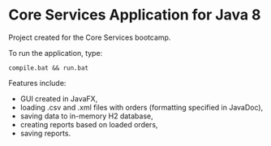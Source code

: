 # Core Services Application for Java 8
Project created for the Core Services bootcamp.

To run the application, type:
```
compile.bat && run.bat
```

Features include:
- GUI created in JavaFX,
- loading .csv and .xml files with orders (formatting specified in JavaDoc),
- saving data to in-memory H2 database,
- creating reports based on loaded orders,
- saving reports.
